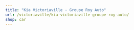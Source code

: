 ```yaml
---
title: "Kia Victoriaville - Groupe Roy Auto"
url: /victoriaville/kia-victoriaville-groupe-roy-auto/
shop: car
---
```

